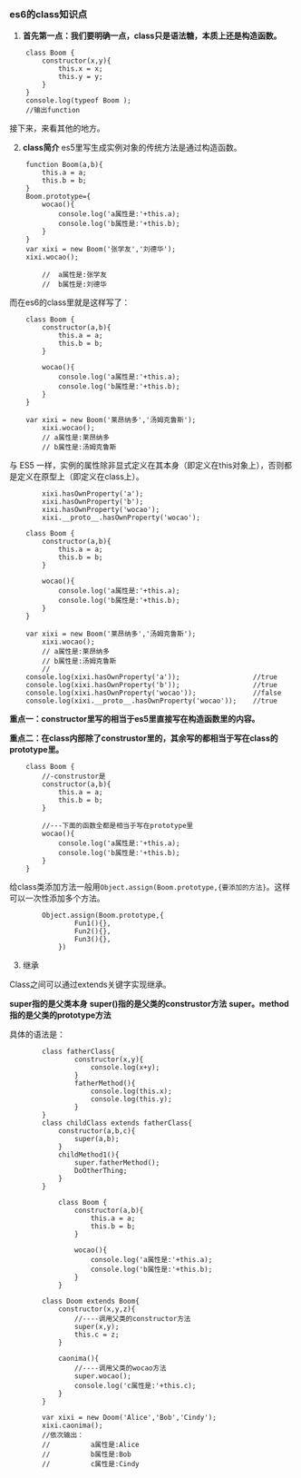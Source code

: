 ### es6的class知识点

1. **首先第一点：我们要明确一点，class只是语法糖，本质上还是构造函数。**

```
	class Boom {
		constructor(x,y){
			this.x = x;
			this.y = y;
		}
	}
	console.log(typeof Boom );
	//输出function
```
接下来，来看其他的地方。

2. **class简介**
es5里写生成实例对象的传统方法是通过构造函数。
```
	function Boom(a,b){
		this.a = a;
		this.b = b;
	}
	Boom.prototype={
		wocao(){
			console.log('a属性是:'+this.a);
			console.log('b属性是:'+this.b);
		}
	}
	var xixi = new Boom('张学友','刘德华');
	xixi.wocao();

        //  a属性是:张学友  
		//  b属性是:刘德华
```


而在es6的class里就是这样写了：
```
	class Boom {
		constructor(a,b){
			this.a = a;
			this.b = b;
		}

		wocao(){
			console.log('a属性是:'+this.a);
			console.log('b属性是:'+this.b);
		}
	}

	var xixi = new Boom('莱昂纳多','汤姆克鲁斯');
		xixi.wocao();
		// a属性是:莱昂纳多  
		// b属性是:汤姆克鲁斯
```

与 ES5 一样，实例的属性除非显式定义在其本身（即定义在this对象上），否则都是定义在原型上（即定义在class上）。

```
		xixi.hasOwnProperty('a');
		xixi.hasOwnProperty('b');
		xixi.hasOwnProperty('wocao');
		xixi.__proto__.hasOwnProperty('wocao');
```

```
	class Boom {
		constructor(a,b){
			this.a = a;
			this.b = b;
		}

		wocao(){
			console.log('a属性是:'+this.a);
			console.log('b属性是:'+this.b);
		}
	}

	var xixi = new Boom('莱昂纳多','汤姆克鲁斯');
		xixi.wocao();
		// a属性是:莱昂纳多  
		// b属性是:汤姆克鲁斯
		// 
	console.log(xixi.hasOwnProperty('a'));  				//true
	console.log(xixi.hasOwnProperty('b'));  				//true
	console.log(xixi.hasOwnProperty('wocao'));				//false
	console.log(xixi.__proto__.hasOwnProperty('wocao'));	//true
```

**重点一：constructor里写的相当于es5里直接写在构造函数里的内容。**

**重点二：在class内部除了construstor里的，其余写的都相当于写在class的prototype里。**

```
	class Boom {
		//-construstor是
		constructor(a,b){
			this.a = a;
			this.b = b;
		}
		
		//---下面的函数全都是相当于写在prototype里
		wocao(){
			console.log('a属性是:'+this.a);
			console.log('b属性是:'+this.b);
		}
	}
```

给class类添加方法一般用`Object.assign(Boom.prototype,{要添加的方法}`。这样可以一次性添加多个方法。

```
		Object.assign(Boom.prototype,{
				Fun1(){},
				Fun2(){},
				Fun3(){},
			})
```

3. 继承

Class之间可以通过extends关键字实现继承。

**super指的是父类本身**
**super()指的是父类的construstor方法**
**super。method指的是父类的prototype方法**

具体的语法是：
```
		class fatherClass{
				constructor(x,y){
					console.log(x+y);
				}
				fatherMethod(){
					console.log(this.x);
					console.log(this.y);
				}
		}
		class childClass extends fatherClass{
			constructor(a,b,c){
				super(a,b);
			}
			childMethod1(){
				super.fatherMethod();
				DoOtherThing;
			}
		}
```

```
			class Boom {
				constructor(a,b){
					this.a = a;
					this.b = b;
				}

				wocao(){
					console.log('a属性是:'+this.a);
					console.log('b属性是:'+this.b);
				}
			}

		class Doom extends Boom{
			constructor(x,y,z){
				//----调用父类的constructor方法
				super(x,y);
				this.c = z;
			}

			caonima(){
				//----调用父类的wocao方法
				super.wocao();
				console.log('c属性是:'+this.c);
			}
		}

		var xixi = new Doom('Alice','Bob','Cindy');
		xixi.caonima();
		//依次输出：
	    // 			a属性是:Alice 
		// 			b属性是:Bob  
		// 			c属性是:Cindy
```

